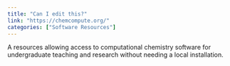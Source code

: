 ```yaml
---
title: "Can I edit this?"
link: "https://chemcompute.org/"
categories: ["Software Resources"]
---
```


A resources allowing access to computational chemistry software for undergraduate teaching and research without needing a local installation.




